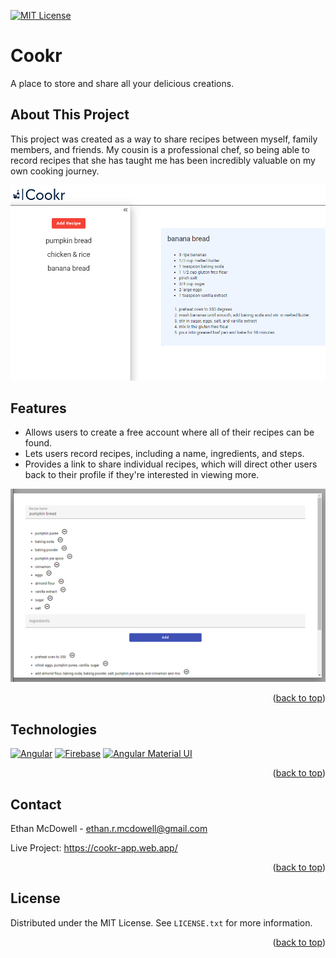 <a name="readme-top"></a>

[![MIT License][license-shield]][license-url]

# Cookr

A place to store and share all your delicious creations.

## About This Project

This project was created as a way to share recipes between myself, family members, and friends. My cousin is a professional chef, so being able to record recipes that she has taught me has been incredibly valuable on my own cooking journey.

[![Recipe Showcase Screenshot][recipe-screenshot-two]](https://cookr-app.web.app/)

## Features

* Allows users to create a free account where all of their recipes can be found.
* Lets users record recipes, including a name, ingredients, and steps.
* Provides a link to share individual recipes, which will direct other users back to their profile if they're interested in viewing more.

[![Recipe Creation Screenshot][recipe-screenshot-one]](https://cookr-app.web.app/)

<p align="right">(<a href="#readme-top">back to top</a>)</p>

## Technologies

[![Angular][Angular.io]][Angular-url]
[![Firebase][Firebase-icon]][Firebase-url]
[![Angular Material UI][Material-icon]][Material-url]


<p align="right">(<a href="#readme-top">back to top</a>)</p>

## Contact

Ethan McDowell - ethan.r.mcdowell@gmail.com

Live Project: https://cookr-app.web.app/

<p align="right">(<a href="#readme-top">back to top</a>)</p>

## License

Distributed under the MIT License. See `LICENSE.txt` for more information.

<p align="right">(<a href="#readme-top">back to top</a>)</p>

[license-shield]: https://img.shields.io/github/license/othneildrew/Best-README-Template.svg?style=for-the-badge
[license-url]: https://github.com/othneildrew/Best-README-Template/blob/master/LICENSE.txt
[recipe-screenshot-one]: ./src/assets/cookr1.PNG
[recipe-screenshot-two]: ./src/assets/cookr2.PNG
[Angular.io]: https://img.shields.io/badge/Angular-DD0031?style=for-the-badge&logo=angular&logoColor=white
[Angular-url]: https://angular.io/
[Firebase-icon]: https://img.shields.io/badge/firebase-ffca28?style=for-the-badge&logo=firebase&logoColor=black
[Firebase-url]: https://firebase.google.com/
[Material-icon]: https://img.shields.io/badge/Material%20UI-007FFF?style=for-the-badge&logo=mui&logoColor=white
[Material-url]: https://material.angular.io/
